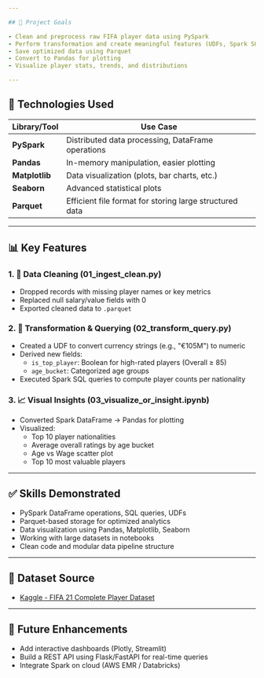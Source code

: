 ```yaml
---

## 🎯 Project Goals

- Clean and preprocess raw FIFA player data using PySpark
- Perform transformation and create meaningful features (UDFs, Spark SQL)
- Save optimized data using Parquet
- Convert to Pandas for plotting
- Visualize player stats, trends, and distributions

---
```


## 🧰 Technologies Used

| Library/Tool     | Use Case |
|------------------|----------|
| **PySpark**      | Distributed data processing, DataFrame operations |
| **Pandas**       | In-memory manipulation, easier plotting |
| **Matplotlib**   | Data visualization (plots, bar charts, etc.) |
| **Seaborn**      | Advanced statistical plots |
| **Parquet**      | Efficient file format for storing large structured data |

---

## 📊 Key Features

### 1. 🧹 Data Cleaning (01_ingest_clean.py)
- Dropped records with missing player names or key metrics
- Replaced null salary/value fields with 0
- Exported cleaned data to `.parquet`

### 2. 🔄 Transformation & Querying (02_transform_query.py)
- Created a UDF to convert currency strings (e.g., "€105M") to numeric
- Derived new fields:
  - `is_top_player`: Boolean for high-rated players (Overall ≥ 85)
  - `age_bucket`: Categorized age groups
- Executed Spark SQL queries to compute player counts per nationality

### 3. 📈 Visual Insights (03_visualize_or_insight.ipynb)
- Converted Spark DataFrame → Pandas for plotting
- Visualized:
  - Top 10 player nationalities
  - Average overall ratings by age bucket
  - Age vs Wage scatter plot
  - Top 10 most valuable players

---

## ✅ Skills Demonstrated

- PySpark DataFrame operations, SQL queries, UDFs
- Parquet-based storage for optimized analytics
- Data visualization using Pandas, Matplotlib, Seaborn
- Working with large datasets in notebooks
- Clean code and modular data pipeline structure

---

## 📎 Dataset Source

- [Kaggle - FIFA 21 Complete Player Dataset](https://www.kaggle.com/stefanoleone992/fifa-21-complete-player-dataset)

---

## 🚀 Future Enhancements

- Add interactive dashboards (Plotly, Streamlit)
- Build a REST API using Flask/FastAPI for real-time queries
- Integrate Spark on cloud (AWS EMR / Databricks)